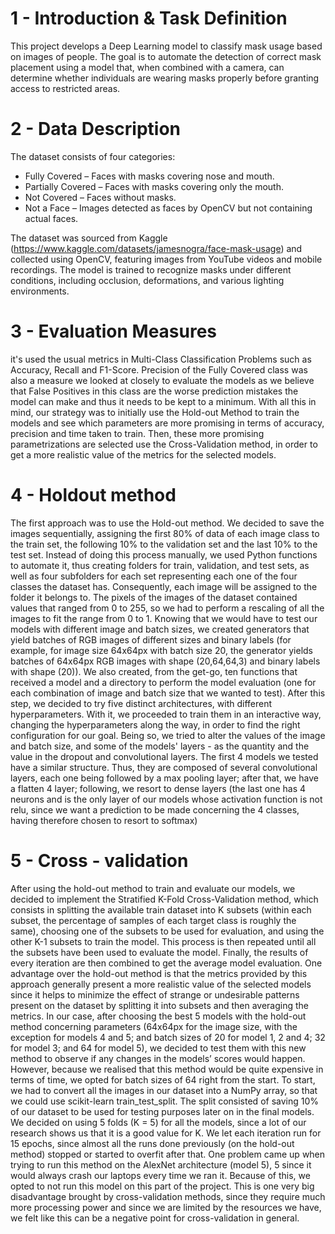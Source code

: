# 1 - Introduction & Task Definition
This project develops a Deep Learning model to classify mask usage based on images of people. The goal is to automate the detection of correct mask placement using a model that, when combined with a camera, can determine whether individuals are wearing masks properly before granting access to restricted areas.

# 2 - Data Description
The dataset consists of four categories:

 - Fully Covered – Faces with masks covering nose and mouth.
 - Partially Covered – Faces with masks covering only the mouth.
 - Not Covered – Faces without masks.
 - Not a Face – Images detected as faces by OpenCV but not containing actual faces.
   
The dataset was sourced from Kaggle (https://www.kaggle.com/datasets/jamesnogra/face-mask-usage) and collected using OpenCV, featuring images from YouTube videos and mobile recordings. The model is trained to recognize masks under different conditions, including occlusion, deformations, and various lighting environments.

# 3 - Evaluation Measures
it's used the usual metrics in Multi-Class Classification Problems such as Accuracy,
Recall and F1-Score. Precision of the Fully Covered class was also a measure we looked at
closely to evaluate the models as we believe that False Positives in this class are the worse prediction
mistakes the model can make and thus it needs to be kept to a minimum. With all this in mind, our strategy was to initially use the Hold-out Method to train the models
and see which parameters are more promising in terms of accuracy, precision and time taken to train.
Then, these more promising parametrizations are selected use the Cross-Validation method, in order
to get a more realistic value of the metrics for the selected models.

# 4 - Holdout method
The first approach was to use the Hold-out method. We decided to save the images
sequentially, assigning the first 80% of data of each image class to the train set, the following 10% to
the validation set and the last 10% to the test set. Instead of doing this process manually, we used
Python functions to automate it, thus creating folders for train, validation, and test sets, as well as four
subfolders for each set representing each one of the four classes the dataset has. Consequently,
each image will be assigned to the folder it belongs to.
The pixels of the images of the dataset contained values that ranged from 0 to 255, so we had
to perform a rescaling of all the images to fit the range from 0 to 1. Knowing that we would have to
test our models with different image and batch sizes, we created generators that yield batches of RGB
images of different sizes and binary labels (for example, for image size 64x64px with batch size 20,
the generator yields batches of 64x64px RGB images with shape (20,64,64,3) and binary labels with
shape (20)).
We also created, from the get-go, ten functions that received a model and a directory to
perform the model evaluation (one for each combination of image and batch size that we wanted to
test).
After this step, we decided to try five distinct architectures, with different hyperparameters.
With it, we proceeded to train them in an interactive way, changing the hyperparameters along the
way, in order to find the right configuration for our goal. Being so, we tried to alter the values of the
image and batch size, and some of the models' layers - as the quantity and the value in the dropout
and convolutional layers.
The first 4 models we tested have a similar structure. Thus, they are composed of several
convolutional layers, each one being followed by a max pooling layer; after that, we have a flatten
4
layer; following, we resort to dense layers (the last one has 4 neurons and is the only layer of our
models whose activation function is not relu, since we want a prediction to be made concerning the 4
classes, having therefore chosen to resort to softmax)

# 5 - Cross - validation
After using the hold-out method to train and evaluate our models, we decided to implement
the Stratified K-Fold Cross-Validation method, which consists in splitting the available train dataset
into K subsets (within each subset, the percentage of samples of each target class is roughly the
same), choosing one of the subsets to be used for evaluation, and using the other K-1 subsets to train
the model. This process is then repeated until all the subsets have been used to evaluate the model.
Finally, the results of every iteration are then combined to get the average model evaluation. One
advantage over the hold-out method is that the metrics provided by this approach generally present
a more realistic value of the selected models since it helps to minimize the effect of strange or
undesirable patterns present on the dataset by splitting it into subsets and then averaging the metrics.
In our case, after choosing the best 5 models with the hold-out method concerning parameters
(64x64px for the image size, with the exception for models 4 and 5; and batch sizes of 20 for model
1, 2 and 4; 32 for model 3; and 64 for model 5), we decided to test them with this new method to
observe if any changes in the models’ scores would happen. However, because we realised that this
method would be quite expensive in terms of time, we opted for batch sizes of 64 right from the start.
To start, we had to convert all the images in our dataset into a NumPy array, so that we could
use scikit-learn train_test_split. The split consisted of saving 10% of our dataset to be used for testing
purposes later on in the final models. We decided on using 5 folds (K = 5) for all the models, since a
lot of our research shows us that it is a good value for K. We let each iteration run for 15 epochs,
since almost all the runs done previously (on the hold-out method) stopped or started to overfit after
that. One problem came up when trying to run this method on the AlexNet architecture (model 5),
5
since it would always crash our laptops every time we ran it. Because of this, we opted to not run this
model on this part of the project. This is one very big disadvantage brought by cross-validation
methods, since they require much more processing power and since we are limited by the resources
we have, we felt like this can be a negative point for cross-validation in general.
